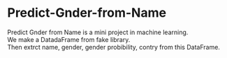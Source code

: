 # Predict-Gnder-from-Name
Predict Gnder from Name is a mini project in machine learning.
<br>We make a DatadaFrame from fake library.
<br>Then extrct name, gender, gender probibility, contry from this DataFrame.
